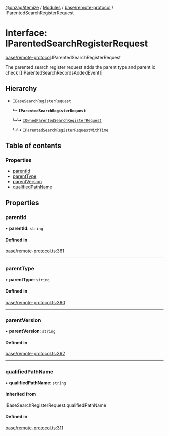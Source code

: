 [@onzag/itemize](../README.md) / [Modules](../modules.md) / [base/remote-protocol](../modules/base_remote_protocol.md) / IParentedSearchRegisterRequest

# Interface: IParentedSearchRegisterRequest

[base/remote-protocol](../modules/base_remote_protocol.md).IParentedSearchRegisterRequest

The parented search register request adds the parent type and parent id
check [[IParentedSearchRecordsAddedEvent]]

## Hierarchy

- `IBaseSearchRegisterRequest`

  ↳ **`IParentedSearchRegisterRequest`**

  ↳↳ [`IOwnedParentedSearchRegisterRequest`](base_remote_protocol.IOwnedParentedSearchRegisterRequest.md)

  ↳↳ [`IParentedSearchRegisterRequestWithTime`](client_internal_testing.IParentedSearchRegisterRequestWithTime.md)

## Table of contents

### Properties

- [parentId](base_remote_protocol.IParentedSearchRegisterRequest.md#parentid)
- [parentType](base_remote_protocol.IParentedSearchRegisterRequest.md#parenttype)
- [parentVersion](base_remote_protocol.IParentedSearchRegisterRequest.md#parentversion)
- [qualifiedPathName](base_remote_protocol.IParentedSearchRegisterRequest.md#qualifiedpathname)

## Properties

### parentId

• **parentId**: `string`

#### Defined in

[base/remote-protocol.ts:361](https://github.com/onzag/itemize/blob/5c2808d3/base/remote-protocol.ts#L361)

___

### parentType

• **parentType**: `string`

#### Defined in

[base/remote-protocol.ts:360](https://github.com/onzag/itemize/blob/5c2808d3/base/remote-protocol.ts#L360)

___

### parentVersion

• **parentVersion**: `string`

#### Defined in

[base/remote-protocol.ts:362](https://github.com/onzag/itemize/blob/5c2808d3/base/remote-protocol.ts#L362)

___

### qualifiedPathName

• **qualifiedPathName**: `string`

#### Inherited from

IBaseSearchRegisterRequest.qualifiedPathName

#### Defined in

[base/remote-protocol.ts:311](https://github.com/onzag/itemize/blob/5c2808d3/base/remote-protocol.ts#L311)
